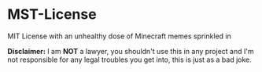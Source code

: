 # MST-License

MIT License with an unhealthy dose of Minecraft memes sprinkled in

**Disclaimer:** I am **NOT** a lawyer, you shouldn't use this in any project and I'm not responsible for any legal troubles you get into, this is just as a bad joke.

